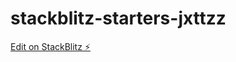 # stackblitz-starters-jxttzz

[Edit on StackBlitz ⚡️](https://stackblitz.com/edit/stackblitz-starters-jxttzz)
